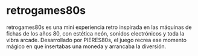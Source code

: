 # retrogames80s
retrogames80s es una mini experiencia retro inspirada en las máquinas de fichas de los años 80, con estética neón, sonidos electrónicos y toda la vibra arcade. Desarrollado por PIERES80s, el juego recrea ese momento mágico en que insertabas una moneda y arrancaba la diversión.
